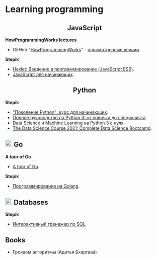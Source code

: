 # Learning programming

<link rel="stylesheet" href="https://cdn.jsdelivr.net/gh/devicons/devicon@v2.14.0/devicon.min.css">


<h2 align="center">JavaScript</h4>

**HowProgrammingWorks lectures**
+ GitHub "[HowProgrammingWorks](https://github.com/HowProgrammingWorks/Index/blob/master/Courses/Fundamentals.md)" - [просмотренные лекции](./JavaScript/HowProgrammingWorks/README.md).

**Stepik**
+ [Hexlet: Введение в программирование (JavaScript ES6)](https://stepik.org/13929).
+ [JavaScript для начинающих](https://stepik.org/2223).

<h2 align="center">Python</h4>

**Stepik**
+ ["Поколение Python": курс для начинающих](https://stepik.org/58852).
+ [Полное руководство по Python 3: от новичка до специалиста](https://www.udemy.com/course/bestpython/).
+ [Data Science и Machine Learning на Python 3 с нуля](https://www.udemy.com/course/data-science-python-3/).
+ [The Data Science Course 2021: Complete Data Science Bootcamp](https://www.udemy.com/course/the-data-science-course-complete-data-science-bootcamp/).

## <img src="https://cdn.jsdelivr.net/gh/devicons/devicon/icons/go/go-original.svg" width="22px"/> Go

**A tour of Go**
+ [A tour of Go](https://go.dev/tour/list).

**Stepik**
+ [Программирование на Golang](https://stepik.org/course/54403/).

## <img src="https://cdn.jsdelivr.net/gh/devicons/devicon/icons/mongodb/mongodb-original.svg" width="22px"/> Databases

**Stepik**
+ [Интерактивный тренажер по SQL](https://stepik.org/63054).

## Books
+ Грокаем алгоритмы (Адитья Бхаргава)
